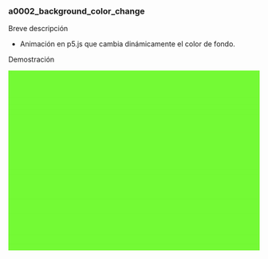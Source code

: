 ### a0002_background_color_change

Breve descripción
- Animación en p5.js que cambia dinámicamente el color de fondo.

Demostración

<img src="animations/a0002_background_color_change/animation.gif" alt="animation.gif" width="640" height="360">


